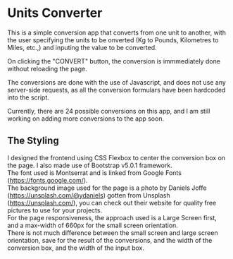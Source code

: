 # Units Converter

This is a simple conversion app that converts from one unit to another, with the user specifying the units to be onverted (Kg to Pounds, Kilometres to Miles, etc.,) and inputing the value to be converted.

On clicking the "CONVERT" button, the conversion is immmediately done without reloading the page.

The conversions are done with the use of Javascript, and does not use any server-side requests, as all the conversion formulars have been hardcoded into the script.

Currently, there are 24 possible conversions on this app, and I am still working on adding more conversions to the app soon.

## The Styling

I designed the frontend using CSS Flexbox to center the conversion box on the page. I also made use of Bootstrap v5.0.1 framework.  
The font used is Montserrat and is linked from Google Fonts (https://fonts.google.com/).  
The background image used for the page is a photo by Daniels Joffe (https://unsplash.com/@ydaniels) gotten from Unsplash (https://unsplash.com/), you can check out their website for quality free pictures to use for your projects.  
For the page responsiveness, the approach used is a Large Screen first, and a max-width of 660px for the small screen orientation.  
There is not much difference between the small screen and large screen orientation, save for the result of the conversions, and the width of the conversion box, and the width of the input box.
